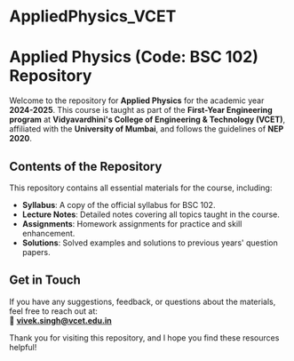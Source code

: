 # AppliedPhysics_VCET

# Applied Physics (Code: BSC 102) Repository  

Welcome to the repository for **Applied Physics** for the academic year **2024-2025**. This course is taught as part of the **First-Year Engineering program** at **Vidyavardhini's College of Engineering & Technology (VCET)**, affiliated with the **University of Mumbai**, and follows the guidelines of **NEP 2020**.  

## Contents of the Repository  
This repository contains all essential materials for the course, including:  
- **Syllabus**: A copy of the official syllabus for BSC 102.  
- **Lecture Notes**: Detailed notes covering all topics taught in the course.  
- **Assignments**: Homework assignments for practice and skill enhancement.  
- **Solutions**: Solved examples and solutions to previous years' question papers.  

## Get in Touch  
If you have any suggestions, feedback, or questions about the materials, feel free to reach out at:  
📧 **vivek.singh@vcet.edu.in**  

Thank you for visiting this repository, and I hope you find these resources helpful!
